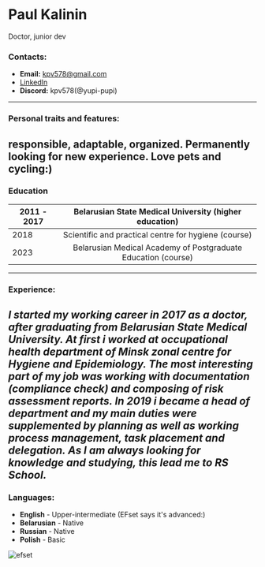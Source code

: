 # Paul Kalinin
Doctor, junior dev
### Contacts:
- **Email:** kpv578@gmail.com
- [LinkedIn](https://www.linkedin.com/in/paul-kalinin-llb)
- **Discord:** kpv578(@yupi-pupi)
----
### Personal traits and features:
responsible, adaptable, organized. Permanently looking for new experience. Love pets and cycling:)
----
### Education
2011 - 2017 | Belarusian State Medical University (higher education)
------------|:-------------------------------------------------------------:
2018        |Scientific and practical centre for hygiene (course)
2023        |Belarusian Medical Academy of Postgraduate Education (course)
----
### Experience:
*I started my working career in 2017 as a doctor, after graduating from Belarusian State Medical University. At first i worked at occupational health department of Minsk zonal centre for Hygiene and Epidemiology. The most interesting part of my job was working with documentation (compliance check) and composing of risk assessment reports. In 2019 i became a head of department and my main duties were supplemented by planning as well as working process management, task placement and delegation. As I am always looking for knowledge and studying, this lead me to RS School.*
----
### Languages:
* **English** - Upper-intermediate (EFset says it's advanced:)
* **Belarusian** - Native
* **Russian** - Native
* **Polish** - Basic

![efset](https://github.com/Yupi-pupi/rsschool-cv/assets/75840790/8ebe0e01-353f-45ef-8a0b-f56ece9cb9ab)
